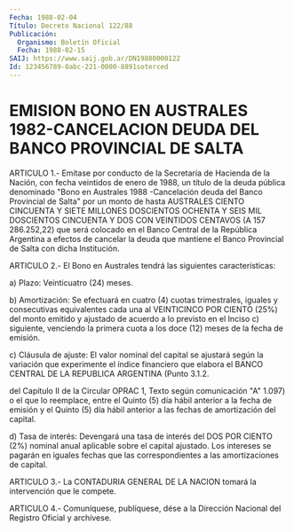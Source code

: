 ```yaml
---
Fecha: 1988-02-04
Título: Decreto Nacional 122/88
Publicación:
  Organismo: Boletín Oficial
  Fecha: 1988-02-15
SAIJ: https://www.saij.gob.ar/DN19880000122
Id: 123456789-0abc-221-0000-8891soterced
---
```

# EMISION BONO EN AUSTRALES 1982-CANCELACION DEUDA DEL BANCO PROVINCIAL DE SALTA

<a id="1"></a>
ARTICULO  1.-  Emítase por conducto de la Secretaría de Hacienda de la Nación, con fecha  veintidos  de  enero de 1988, un título de la deuda  pública  denominado  "Bono  en Australes  1988  -Cancelación deuda  del  Banco  Provincial  de Salta"  por  un  monto  de  hasta AUSTRALES CIENTO CINCUENTA Y SIETE  MILLONES  DOSCIENTOS  OCHENTA Y SEIS MIL DOSCIENTOS CINCUENTA Y DOS CON VEINTIDOS CENTAVOS  (A  157 286.252,22)  que  será colocado en el Banco Central de la República Argentina a efectos  de  cancelar  la  deuda  que mantiene el Banco Provincial de Salta con dicha Institución.

<a id="2"></a>
ARTICULO 2.- El Bono en Australes tendrá las siguientes características:

a) Plazo: Veinticuatro (24) meses.

b)  Amortización:  Se  efectuará en cuatro (4) cuotas trimestrales, iguales y consecutivas equivalentes  cada  una  al  VEINTICINCO POR CIENTO (25%) del monto emitido y ajustado de acuerdo  a lo previsto en  el Inciso c) siguiente, venciendo la primera cuota a  los  doce (12) meses de la fecha de emisión.

c) Cláusula  de  ajuste:  El  valor nominal del capital se ajustará según  la  variación  que  experimente  el  índice  financiero  que elabora el BANCO CENTRAL DE  LA  REPUBLICA  ARGENTINA (Punto 3.1.2.

del  Capítulo II de la Circular OPRAC 1, Texto  según  comunicación "A" 1.097)  o  el  que  lo reemplace, entre el Quinto (5) día hábil anterior a la fecha de emisión  y  el Quinto (5) día hábil anterior a las fechas de amortización del capital.

d)  Tasa de interés: Devengará una tasa  de  interés  del  DOS  POR CIENTO  (2%) nominal anual aplicable sobre el capital ajustado. Los intereses  se  pagarán en iguales fechas que las correspondientes a las amortizaciones de capital.

<a id="3"></a>
ARTICULO   3.-  La  CONTADURIA  GENERAL  DE  LA  NACION  tomará  la intervención que le compete.

<a id="4"></a>
ARTICULO  4.- Comuníquese, publíquese, dése a la Dirección Nacional del Registro Oficial y archívese.